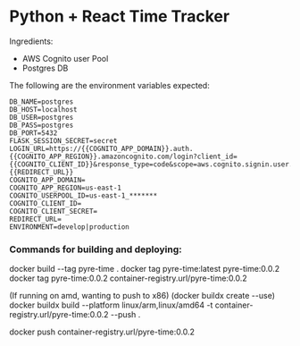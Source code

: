 # Python + React Time Tracker

Ingredients:

* AWS Cognito user Pool
* Postgres DB

The following are the environment variables expected:


```
DB_NAME=postgres
DB_HOST=localhost
DB_USER=postgres
DB_PASS=postgres
DB_PORT=5432
FLASK_SESSION_SECRET=secret
LOGIN_URL=https://{{COGNITO_APP_DOMAIN}}.auth.{{COGNITO_APP_REGION}}.amazoncognito.com/login?client_id={{COGNITO_CLIENT_ID}}&response_type=code&scope=aws.cognito.signin.user.admin+email+openid+phone+profile&redirect_uri={{REDIRECT_URL}}
COGNITO_APP_DOMAIN=
COGNITO_APP_REGION=us-east-1
COGNITO_USERPOOL_ID=us-east-1_*******
COGNITO_CLIENT_ID=
COGNITO_CLIENT_SECRET=
REDIRECT_URL=
ENVIRONMENT=develop|production
```

### Commands for building and deploying:

docker build --tag pyre-time .
docker tag pyre-time:latest pyre-time:0.0.2
docker tag pyre-time:0.0.2 container-registry.url/pyre-time:0.0.2

(If running on amd, wanting to push to x86)
(docker buildx create --use)
docker buildx build --platform linux/arm,linux/amd64 -t container-registry.url/pyre-time:0.0.2 --push .

docker push container-registry.url/pyre-time:0.0.2
